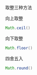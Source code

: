 取整三种方法

向上取整

```java
Math.ceil()
```

向下取整

```java
Math.floor()
```

四舍五入

```java
Math.round()
```